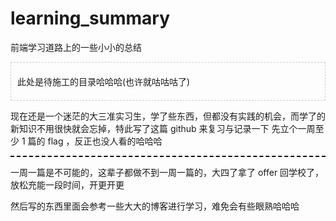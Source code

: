 # learning_summary

<style>
  .tipBorder {
    padding: 20px 10px; 
    border: 1px dashed #cfcfcf; 
    margin-bottom: 10px;
  }

  .divide {
    border-top: 2px dashed black;
    margin-bottom: 10px;
  }
</style>

前端学习道路上的一些小小的总结

<div class="tipBorder">
此处是待施工的目录哈哈哈(也许就咕咕咕了)
</div>

现在还是一个迷茫的大三准实习生，学了些东西，但都没有实践的机会，而学了的新知识不用很快就会忘掉，特此写了这篇 github 来复习与记录一下
先立个一周至少 1 篇的 flag ，反正也没人看的哈哈哈

<div class="divide"></div>

一周一篇是不可能的，这辈子都做不到一周一篇的，大四了拿了 offer 回学校了，放松充能一段时间，开更开更

然后写的东西里面会参考一些大大的博客进行学习，难免会有些眼熟哈哈哈
